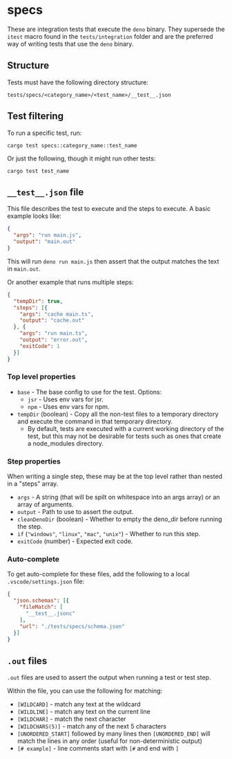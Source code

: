 # specs

These are integration tests that execute the `deno` binary. They supersede the
`itest` macro found in the `tests/integration` folder and are the preferred way
of writing tests that use the `deno` binary.

## Structure

Tests must have the following directory structure:

```
tests/specs/<category_name>/<test_name>/__test__.json
```

## Test filtering

To run a specific test, run:

```
cargo test specs::category_name::test_name
```

Or just the following, though it might run other tests:

```
cargo test test_name
```

## `__test__.json` file

This file describes the test to execute and the steps to execute. A basic
example looks like:

```json
{
  "args": "run main.js",
  "output": "main.out"
}
```

This will run `deno run main.js` then assert that the output matches the text in
`main.out`.

Or another example that runs multiple steps:

```json
{
  "tempDir": true,
  "steps": [{
    "args": "cache main.ts",
    "output": "cache.out"
  }, {
    "args": "run main.ts",
    "output": "error.out",
    "exitCode": 1
  }]
}
```

### Top level properties

- `base` - The base config to use for the test. Options:
  - `jsr` - Uses env vars for jsr.
  - `npm` - Uses env vars for npm.
- `tempDir` (boolean) - Copy all the non-test files to a temporary directory and
  execute the command in that temporary directory.
  - By default, tests are executed with a current working directory of the test,
    but this may not be desirable for tests such as ones that create a
    node_modules directory.

### Step properties

When writing a single step, these may be at the top level rather than nested in
a "steps" array.

- `args` - A string (that will be spilt on whitespace into an args array) or an
  array of arguments.
- `output` - Path to use to assert the output.
- `cleanDenoDir` (boolean) - Whether to empty the deno_dir before running the
  step.
- `if` (`"windows"`, `"linux"`, `"mac"`, `"unix"`) - Whether to run this step.
- `exitCode` (number) - Expected exit code.

### Auto-complete

To get auto-complete for these files, add the following to a local
`.vscode/settings.json` file:

```json
{
  "json.schemas": [{
    "fileMatch": [
      "__test__.jsonc"
    ],
    "url": "./tests/specs/schema.json"
  }]
}
```

## `.out` files

`.out` files are used to assert the output when running a test or test step.

Within the file, you can use the following for matching:

- `[WILDCARD]` - match any text at the wildcard
- `[WILDLINE]` - match any text on the current line
- `[WILDCHAR]` - match the next character
- `[WILDCHARS(5)]` - match any of the next 5 characters
- `[UNORDERED_START]` followed by many lines then `[UNORDERED_END]` will match
  the lines in any order (useful for non-deterministic output)
- `[# example]` - line comments start with `[#` and end with `]`
